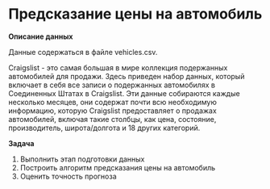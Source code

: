# Предсказание цены на автомобиль

**Описание данных**

Данные содержаться в файле vehicles.csv.

Craigslist - это самая большая в мире коллекция подержанных автомобилей для продажи.
Здесь приведен набор данных, который включает в себя все записи о подержанных автомобилях в Соединенных Штатах в Craigslist. Эти данные собираются каждые несколько месяцев, они содержат почти всю необходимую информацию, которую Craigslist предоставляет о продажах автомобилей, включая такие столбцы, как цена, состояние, производитель, широта/долгота и 18 других категорий.

**Задача**
1. Выполнить этап подготовки данных
2. Построить алгоритм предсказания цены на автомобиль
3. Оценить точность прогноза
